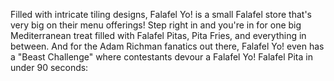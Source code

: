 Filled with intricate tiling designs, Falafel Yo! is a small Falafel store that's very big on their menu offerings! Step right in and you're in for one big Mediterranean treat filled with Falafel Pitas, Pita Fries, and everything in between. And for the Adam Richman fanatics out there, Falafel Yo! even has a "Beast Challenge" where contestants devour a Falafel Yo! Falafel Pita in under 90 seconds:
